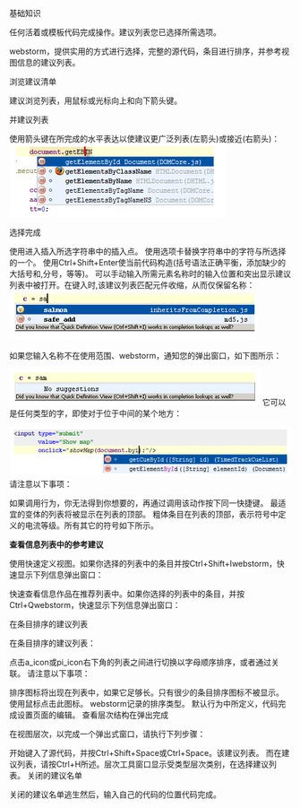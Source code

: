 基础知识

任何活着或模板代码完成操作。建议列表您已选择所需选项。

webstorm，提供实用的方式进行选择，完整的源代码，条目进行排序，并参考视图信息的建议列表。

浏览建议清单

建议浏览列表，用鼠标或光标向上和向下箭头键。

并建议列表

使用箭头键在所完成的水平表达以使建议更广泛列表(左箭头)或接近(右箭头)：
![](image/screenshot_1475142489147.png)


选择完成

使用进入插入所选字符串中的插入点。
使用选项卡替换字符串中的字符与所选择的一个。
使用Ctrl+Shift+Enter使当前代码构造(括号语法正确平衡，添加缺少的大括号和,分号，等等)。
可以手动输入所需元素名称时的输入位置和突出显示建议列表中被打开。在键入时,该建议列表匹配元件收缩，从而仅保留名称：
![](image/screenshot_1475142505327.png)

如果您输入名称不在使用范围、webstorm，通知您的弹出窗口，如下图所示：


![](image/screenshot_1475142527949.png)
它可以是任何类型的字，即使对于位于中间的某个地方：

![](image/screenshot_1475142557710.png)
请注意以下事项：

如果调用行为，你无法得到你想要的，再通过调用该动作按下同一快捷键。
最适宜的变体的列表将被显示在列表的顶部。
粗体条目在列表的顶部，表示符号中定义的电流等级。所有其它的符号如下所示。


**查看信息列表中的参考建议**

使用快速定义视图。如果你选择的列表中的条目并按Ctrl+Shift+Iwebstorm，快速显示下列信息弹出窗口：

快速查看信息作品在推荐列表中。如果你选择的列表中的条目，并按Ctrl+Qwebstorm，快速显示下列信息弹出窗口：

在条目排序的建议列表

在条目排序的建议列表：

点击a_icon或pi_icon右下角的列表之间进行切换以字母顺序排序，或者通过关联。
请注意以下事项：

排序图标将出现在列表中，如果它足够长。只有很少的条目排序图标不被显示。
使用鼠标点击此图标。
webstorm记录的排序类型。
默认行为中所定义，代码完成设置页面的编辑。
查看层次结构在弹出完成

在视图层次，以完成一个弹出式窗口，请执行下列步骤：

开始键入了源代码，并按Ctrl+Shift+Space或Ctrl+Space。该建议列表。
而在建议列表，请按Ctrl+H所述。层次工具窗口显示受类型层次类别，在选择建议列表。
关闭的建议名单

关闭的建议名单逃生然后，输入自己的代码的位置代码完成。